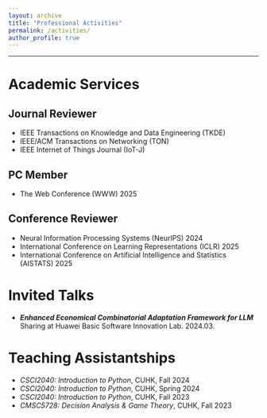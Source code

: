 ```yaml
---
layout: archive
title: "Professional Activities"
permalink: /activities/
author_profile: true
---
```




------
# Academic Services
## Journal Reviewer
+ IEEE Transactions on Knowledge and Data Engineering (TKDE)
+ IEEE/ACM Transactions on Networking (TON)
+ IEEE Internet of Things Journal (IoT-J)

## PC Member 
+ The Web Conference (WWW) 2025

## Conference Reviewer
+ Neural Information Processing Systems (NeurIPS) 2024
+ International Conference on Learning Representations (ICLR) 2025
+ International Conference on Artificial Intelligence and Statistics (AISTATS) 2025

# Invited Talks
+ ***Enhanced Economical Combinatorial Adaptation Framework for LLM*** \
   Sharing at Huawei Basic Software Innovation Lab. 2024.03.

# Teaching Assistantships
+ *CSCI2040: Introduction to Python*, CUHK, Fall 2024
+ *CSCI2040: Introduction to Python*, CUHK, Spring 2024
+ *CSCI2040: Introduction to Python*, CUHK, Fall 2023
+ *CMSC5728: Decision Analysis & Game Theory*, CUHK, Fall 2023





